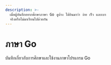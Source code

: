 ```yaml
---
description: >-
  เมื่อผู้บันทึกอยากศึกษาภาษา Go ดูบ้าง ได้ยินมาว่า ง่าย เร็ว และเบา
  จริงหรือไม่มาเรียนไปด้วยกัน
---
```


# ภาษา Go

บันทึกเกี่ยวกับการศึกษาและใช้งานภาษาโปรแกรม Go
